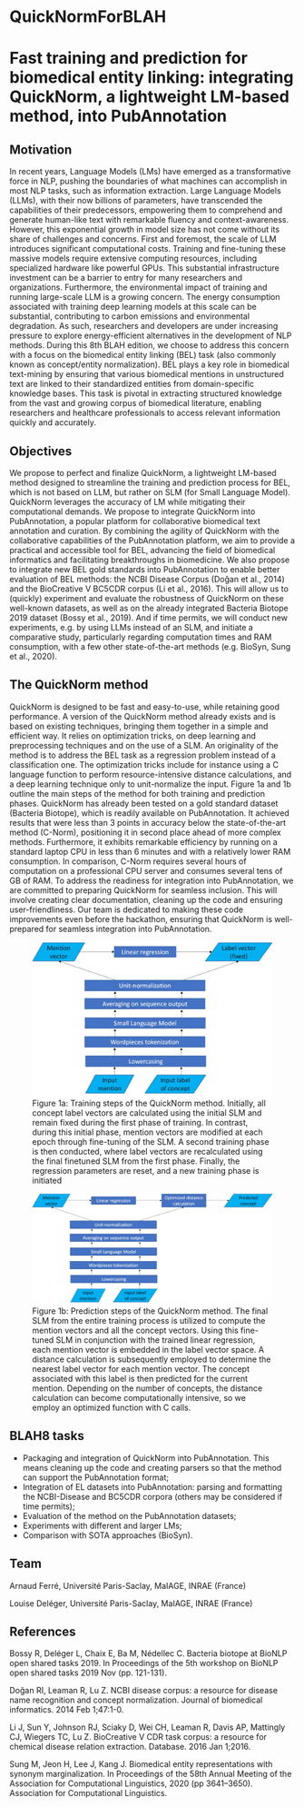 # QuickNormForBLAH
# Fast training and prediction for biomedical entity linking: integrating QuickNorm, a lightweight LM-based method, into PubAnnotation

## Motivation
In recent years, Language Models (LMs) have emerged as a transformative force in NLP, pushing the boundaries of what machines can accomplish in most NLP tasks, such as information extraction. Large Language Models (LLMs), with their now billions of parameters, have transcended the capabilities of their predecessors, empowering them to comprehend and generate human-like text with remarkable fluency and context-awareness. However, this exponential growth in model size has not come without its share of challenges and concerns. First and foremost, the scale of LLM introduces significant computational costs. Training and fine-tuning these massive models require extensive computing resources, including specialized hardware like powerful GPUs. This substantial infrastructure investment can be a barrier to entry for many researchers and organizations. Furthermore, the environmental impact of training and running large-scale LLM is a growing concern. The energy consumption associated with training deep learning models at this scale can be substantial, contributing to carbon emissions and environmental degradation. As such, researchers and developers are under increasing pressure to explore energy-efficient alternatives in the development of NLP methods. During this 8th BLAH edition, we choose to address this concern with a focus on the biomedical entity linking (BEL) task (also commonly known as concept/entity normalization). BEL plays a key role in biomedical text-mining by ensuring that various biomedical mentions in unstructured text are linked to their standardized entities from domain-specific knowledge bases. This task is pivotal in extracting structured knowledge from the vast and growing corpus of biomedical literature, enabling researchers and healthcare professionals to access relevant information quickly and accurately.

## Objectives
We propose to perfect and finalize QuickNorm, a lightweight LM-based method designed to streamline the training and prediction process for BEL, which is not based on LLM, but rather on SLM (for Small Language Model). QuickNorm leverages the accuracy of LM while mitigating their computational demands. We propose to integrate QuickNorm into PubAnnotation, a popular platform for collaborative biomedical text annotation and curation. By combining the agility of QuickNorm with the collaborative capabilities of the PubAnnotation platform, we aim to provide a practical and accessible tool for BEL, advancing the field of biomedical informatics and facilitating breakthroughs in biomedicine. We also propose to integrate new BEL gold standards into PubAnnotation to enable better evaluation of BEL methods: the NCBI Disease Corpus (Doğan et al., 2014) and the BioCreative V BC5CDR corpus (Li et al., 2016). This will allow us to (quickly) experiment and evaluate the robustness of QuickNorm on these well-known datasets, as well as on the already integrated Bacteria Biotope 2019 dataset (Bossy et al., 2019). And if time permits, we will conduct new experiments, e.g. by using LLMs instead of an SLM, and initiate a comparative study, particularly regarding computation times and RAM consumption, with a few other state-of-the-art methods (e.g. BioSyn, Sung et al., 2020).

## The QuickNorm method
QuickNorm is designed to be fast and easy-to-use, while retaining good performance. A version of the QuickNorm method already exists and is based on existing techniques, bringing them together in a simple and efficient way. It relies on optimization tricks, on deep learning and preprocessing techniques and on the use of a SLM. An originality of the method is to address the BEL task as a regression problem instead of a classification one. The optimization tricks include for instance using a C language function to perform resource-intensive distance calculations, and a deep learning technique only to unit-normalize the input. Figure 1a and 1b outline the main steps of the method for both training and prediction phases. QuickNorm has already been tested on a gold standard dataset (Bacteria Biotope), which is readily available on PubAnnotation. It achieved results that were less than 3 points in accuracy below the state-of-the-art method (C-Norm), positioning it in second place ahead of more complex methods. Furthermore, it exhibits remarkable efficiency by running on a standard laptop CPU in less than 6 minutes and with a relatively lower RAM consumption. In comparison, C-Norm requires several hours of computation on a professional CPU server and consumes several tens of GB of RAM. To address the readiness for integration into PubAnnotation, we are committed to preparing QuickNorm for seamless inclusion. This will involve creating clear documentation, cleaning up the code and ensuring user-friendliness. Our team is dedicated to making these code improvements even before the hackathon, ensuring that QuickNorm is well-prepared for seamless integration into PubAnnotation.

<figure>
    <img src="figures/figure1a.jpg" alt="figure 1a: Training steps of the QuickNorm method">
    <figcaption>Figure 1a: Training steps of the QuickNorm method. Initially, all concept label vectors are calculated using the initial SLM and remain fixed during the first phase of training. In contrast, during this initial phase, mention vectors are modified at each epoch through fine-tuning of the SLM. A second training phase is then conducted, where label vectors are recalculated using the final finetuned SLM from the first phase. Finally, the regression parameters are reset, and a new training phase is initiated</figcaption>
</figure>

<figure>
    <img src="figures/figure1b.jpg" alt="figure 1b: Prediction steps of the QuickNorm method">
    <figcaption>Figure 1b: Prediction steps of the QuickNorm method. The final SLM from the entire training process is utilized to compute the mention vectors and all the concept vectors. Using this fine-tuned SLM in conjunction with the trained linear regression, each mention vector is embedded in the label vector space. A distance calculation is subsequently employed to determine the nearest label vector for each mention vector. The concept associated with this label is then predicted for the current mention. Depending on the number of concepts, the distance calculation can become computationally intensive, so we employ an optimized function with C calls.</figcaption>
</figure>

## BLAH8 tasks
- Packaging and integration of QuickNorm into PubAnnotation. This means cleaning up the code and creating parsers so that the method can support the PubAnnotation format;
- Integration of EL datasets into PubAnnotation: parsing and formatting the NCBI-Disease and BC5CDR corpora (others may be considered if time permits);
- Evaluation of the method on the PubAnnotation datasets;
- Experiments with different and larger LMs;
- Comparison with SOTA approaches (BioSyn).

## Team
Arnaud Ferré, Université Paris-Saclay, MaIAGE, INRAE (France) 

Louise Deléger, Université Paris-Saclay, MaIAGE, INRAE (France)

## References
Bossy R, Deléger L, Chaix E, Ba M, Nédellec C. Bacteria biotope at BioNLP open shared tasks 2019. In Proceedings of the 5th workshop on BioNLP open shared tasks 2019 Nov (pp. 121-131).  

Doğan RI, Leaman R, Lu Z. NCBI disease corpus: a resource for disease name recognition and concept normalization. Journal of biomedical informatics. 2014 Feb 1;47:1-0.  

Li J, Sun Y, Johnson RJ, Sciaky D, Wei CH, Leaman R, Davis AP, Mattingly CJ, Wiegers TC, Lu Z. BioCreative V CDR task corpus: a resource for chemical disease relation extraction. Database. 2016 Jan 1;2016.  

Sung M, Jeon H, Lee J, Kang J. Biomedical entity representations with synonym marginalization.  In Proceedings of the 58th Annual Meeting of the Association for Computational Linguistics, 2020 (pp 3641–3650). Association for Computational Linguistics.  

